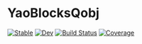 # YaoBlocksQobj

[![Stable](https://img.shields.io/badge/docs-stable-blue.svg)](https://Sov-trotter.github.io/YaoBlocksQobj.jl/stable)
[![Dev](https://img.shields.io/badge/docs-dev-blue.svg)](https://Sov-trotter.github.io/YaoBlocksQobj.jl/dev)
[![Build Status](https://github.com/Sov-trotter/YaoBlocksQobj.jl/workflows/CI/badge.svg)](https://github.com/Sov-trotter/YaoBlocksQobj.jl/actions)
[![Coverage](https://codecov.io/gh/QuantumBFS/IBMQClient.jl/branch/master/graph/badge.svg)](https://codecov.io/gh/Sov-trotter/YaoBlocksQobj.jl)
